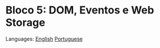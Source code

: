 # Bloco 5: DOM, Eventos e Web Storage

Languages: [English](https://github.com/mayusatori/trybe-exercises/blob/main/exercises/B5/README.en.md#block-5-dom-events-and-web-storage) [Portuguese](https://github.com/mayusatori/trybe-exercises/tree/main/exercises/B5#bloco-5-dom-eventos-e-web-storage)
